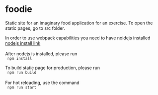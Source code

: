 # foodie

Static site for an imaginary food application for an exercise.
To open the static pages, go to src folder.

In order to use webpack capabilities you need to have noidejs installed
<br/>
[nodejs install link](https://nodejs.org/en/download/)
<br/>
<br/>
After nodejs is installed, please run
<br/>
``` npm install```

To build static page for production, please run
<br/>
``` npm run build```
<br/>
<br/>
For hot reloading, use the command
<br/>
``` npm run start```